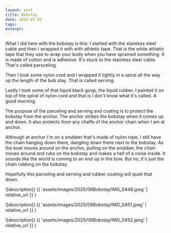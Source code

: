 ```yaml
---
layout: post
title: Bobstay
date: 2025-07-03
tags:
excerpt:
---
```


What I did here with the bobstay is this: I started with the stainless steel
cable and then I wrapped it with with athletic tape.  That is the white
athletic tape that they use to wrap your body when you have sprained something.
It is made of cotton and is adhesive. It's stuck to the stainless steel cable.
That's called parsceling.

Then I took some nylon cord and I wrapped it tightly in a spiral all the way up
the length of the bob stay.  That is called serving.

Lastly I took some of that liquid black goop, the liquid rubber. I painted it
on top of the spiral of nylon cord and that is I don't know what it's called. A
good morning.

The purpose of the parceling and serving and coating is to protect the bobstay
from the anchor. The anchor strikes the bobstay when it comes up and down.  It
also protects from any chaffe of the anchor chain when I am at anchor.

Although at anchor I'm on a snubber that's made of nylon rope, I still have the
chain hanging down there, dangling down there next to the bobstay. As the boat
moves around on the anchor, pulling on the snubber, the chain moves around and
rubs on the bobstay and makes a hell of a noise inside. It sounds like the
world is coming to an end up in the bow.  But no, it's just the chain rubbing
on the bobstay.

Hopefully this parceling and serving and rubber coating will quiet that down.

![description](
  {{ 'assets/images/2025/06Bobstay/IMG_0448.jpeg' | relative_url }}
)

![description](
  {{ 'assets/images/2025/06Bobstay/IMG_0451.jpeg' | relative_url }}
)

![description](
  {{ 'assets/images/2025/06Bobstay/IMG_0452.jpeg' | relative_url }}
)

